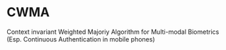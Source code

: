 # CWMA
Context invariant Weighted Majoriy Algorithm for Multi-modal Biometrics (Esp. Continuous Authentication in mobile phones)
